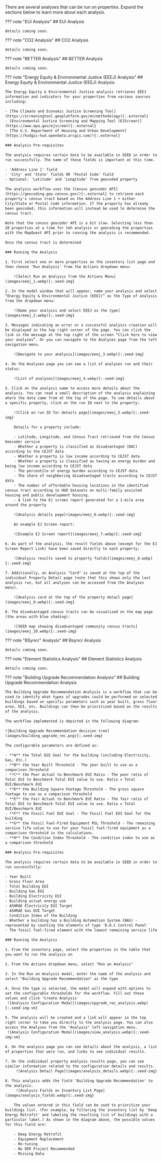 There are several analyses that can be run on properties.  Expand the sections below to learn more about each analysis.

??? note "EUI Analysis"
	## EUI Analysis

	details coming soon.

??? note "CO2 Analysis"
	## CO2 Analysis

	details coming soon.

??? note "BETTER Analysis"
	## BETTER Analysis

	details coming soon.

??? note "Energy Equity & Environmental Justice (EEEJ) Analysis"
	## Energy Equity & Environmental Justice (EEEJ) Analysis

	The Energy Equity & Environmental Justice analysis retrieves EEEJ information and indicators for your properties from various sources including:

	- [The Climate and Economic Justice Screening Tool](https://screeningtool.geoplatform.gov/en/methodology){:.external}
	- [Environmental Justice Screening and Mapping Tool (EJScreen)](https://www.epa.gov/ejscreen){:.external}
	- [The U.S. Department of Housing and Urban Development](https://hudgis-hud.opendata.arcgis.com/){:.external}

	### Analysis Pre-requisites

	The analysis requires certain data to be available in SEED in order to run successfully. The name of these fields is important at this time.

	- 'Address Line 1' field
	- 'City' and 'State' fields OR 'Postal Code' field
	- Optional: 'Latitude' and 'Longitude' from geocoded property

	The analysis workflow uses the [Census geocoder API](https://geocoding.geo.census.gov/){:.external} to retrieve each property's census tract based on the Address Line 1 + either City/State or Postal Code information. If the property has already been geocoded, this information will instead be used to determine the census tract.

	Note that the census geocoder API is a bit slow. Selecting less than 20 properties at a time for teh analysis or geocoding the properties with the MapQuest API prior to running the analysis is recommended.

	Once the census tract is determined

	### Running the Analysis

	1. First select one or more properties on the inventory list page and then choose ‘Run Analysis’ from the Actions dropdown menu:

		![Select Run an Analysis from the Actions Menu](images/eeej_1.webp){:.seed-img}

	2. In the modal window that will appear, name your analysis and select “Energy Equity & Environmental Justice (EEEJ)” as the Type of analysis from the dropdown menu:

		![Name your analysis and select EEEJ as the type](images/eeej_2.webp){:.seed-img}

	3. Messages indicating an error or a successful analysis creation will be displayed in the top right corner of the page. You can click the link in the message at the top right of the screen “Click here to view your analyses”. Or you can navigate to the Analyses page from the left navigation menu.

		![Navigate to your analysis](images/eeej_3.webp){:.seed-img}

	4. On the Analyses page you can see a list of analyses run and their status: 

		![List of analyses](images/eeej_4.webp){:.seed-img}

	5. Click on the analysis name to access more details about the analysis. You can read a small description of the analysis explaining where the data came from at the top of the page. To see details about a specific property, click on the run ID next to the property:

		![Click on run ID for details page](images/eeej_5.webp){:.seed-img}

		Details for a property include:

		- Latitude, Longitude, and Census Tract retrieved from the Census Geocoder service
		- Whether a property is classified as disadvantaged (DAC) according to the CEJST data
		- Whether a property is low income according to CEJST data
		- Whether a property is classified as having an energy burden and being low income according to CEJST data
		- The percentile of energy burden according to CEJST data
		- The share of neighboring disadvantaged tracts according to CEJST data
		- The number of affordable housing locations in the identified census tract according to HUD datasets on multi-family assisted housing and public development housing.
		- A link to the EJ screen report generated for a 1-mile area around the property

		![Analysis details page](images/eeej_6.webp){:.seed-img}

		An example EJ Screen report:

		![Example EJ Screen report](images/eeej_7.webp){:.seed-img}

	6. As part of the analysis, the result fields above (except for the EJ Screen Report Link) have been saved directly to each property:

		![Analysis results saved to property fields](images/eeej_8.webp){:.seed-img}

	7. Additionally, an Analysis "Card" is saved at the top of the individual Property Detail page (note that this shows only the last analysis run, but all analyses can be accessed from the Analyses menu).

		![Analysis card at the top of the property detail page](images/eeej_9.webp){:.seed-img}

	8. The disadvantaged census tracts can be visualized on the map page (the areas with blue shading):

		![SEED map showing disadvantaged community census tracts](images/eeej_10.webp){:.seed-img}










??? note "BSyncr" Analysis"
	## Bsyncr Analysis

	details coming soon.

??? note "Element Statistics Analysis"
	## Element Statistics Analysis

	details coming soon.

??? note "Building Upgrade Recommendation Analysis"
	## Building Upgrade Recommendation Analysis

	The Building Upgrade Recommendation Analysis is a workflow that can be used to identify what types of upgrades could be performed on selected buildings based on specific parameters such as year built, gross floor area, EUI, etc. Buildings can then be prioritized based on the results of the analysis.

	The workflow implemented is depicted in the following diagram:

	![Building Upgrade Recommendation decision tree](images/building_upgrade_rec.png){:.seed-img}

	The configurable parameters are defined as:

	- **A** the Total EUI Goal for the building (including Electricity, Gas, Etc.)
	- **B** the Year Built Threshold - The year built to use as a comparison threshold
	- **C** the Poor Actual to Benchmark EUI Ratio - The poor ratio of Total EUI to Benchmark Total EUI value to use. Ratio = Total EUI/Benchmark EUI
	- **D** the Building Square Footage Threshold - The gross square footage to use as a comparison threshold
	- **E** the Fair Actual to Benchmark EUI Ratio - The fair ratio of Total EUI to Benchmark Total EUI value to use. Ratio = Total EUI/Benchmark EUI
	- **F** the Fossil Fuel EUI Goal - The Fossil Fuel EUI Goal for the building
	- **G** the Fossil Fuel-Fired Equipment RSL Threshold - The remaining service life value to use for your fossil fuel-fired equipment as a comparison threshold in the calculations.
	- **H** the Condition Index Threshold - The condition index to use as a comparison threshold

	### Analysis Pre-requisites

	The analysis requires certain data to be available in SEED in order to run successfully:

	- Year Built 
	- Gross Floor Area
	- Total Building EUI
	- Building Gas EUI
	- Building Electricity EUI
	- Building actual energy use
	- ASHRAE Electricity EUI Target
	- ASHRAE Gas EUI Target
	- Condition Index of the Building
	- Whether a building has a Building Automation System (BAS) - represented by counting the elements of type 'D.D.C Control Panel'
	- The fossil fuel-fired element with the lowest remaining service life

	### Running the Analysis

	1. From the inventory page, select the properties in the table that you want to run the analysis on

	2. From the Actions dropdown menu, select "Run an Analysis"

	3. In the Run an Analysis modal, enter the name of the analysis and select "Building Upgrade Recommendation" as the type

	4. Once the type is selected, the modal will expand with options to set the configurable thresholds for the workflow. Fill out these values and click 'Create Analysis'
	 ![Analysis Configuration Modal](images/upgrade_rec_analysis.webp){:.seed-img-sm}

	5. The analysis will be created and a link will appear in the top right corner to take you directly to the analysis page. You can also access the Analyses from the "Analysis" left navigation menu.
	 ![Analysis Configuration Modal](images/view_analysis.webp){:.seed-img-sm}

	6. On the analysis page you can see details about the analysis, a list of properties that were run, and links to see individual results.

	7. On the individual property analysis results page, you can see similar information related to the configuration details and results.
		 ![Analysis Detail Page](images/analysis_details.webp){:.seed-img}  

	8. This analysis adds the field 'Building Upgrade Recommendation' to the analysis. 
		 ![Analysis Fields on Inventory List Page](images/analysis_fields.webp){:.seed-img}

		The values entered in this field can be used to prioritize your buildings list. (For example, by filtering the inventory list by 'Deep Energy Retrofit' and labeling the resulting list of buildings with a particular label.) As shown in the diagram above, the possible values for this field are:

		- Deep Energy Retrofit
		- Equipment Replacement
		- Re-tuning
		- No DER Project Recommended
		- Missing Data